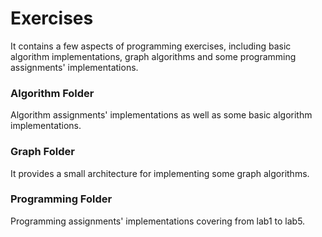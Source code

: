 # Exercises

It contains a few aspects of programming exercises, including basic algorithm implementations, graph algorithms and some programming assignments' implementations. 

### Algorithm Folder

Algorithm assignments' implementations as well as some basic algorithm implementations.

### Graph Folder

It provides a small architecture for implementing some graph algorithms.

### Programming Folder

Programming assignments' implementations covering from lab1 to lab5.
